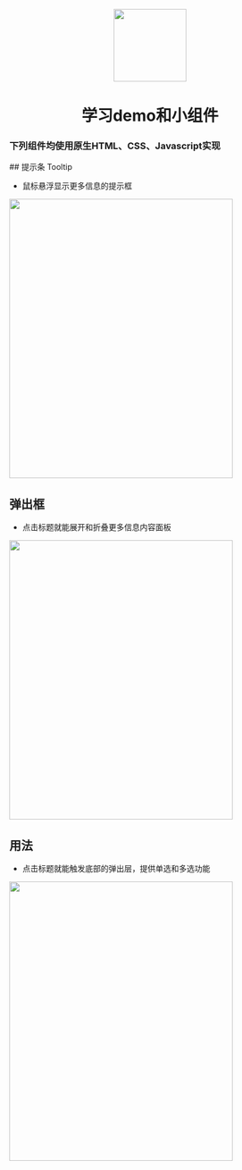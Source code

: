 <p align="center">
    <img width="130" src="https://timgsa.baidu.com/timg?image&quality=80&size=b9999_10000&sec=1534246485376&di=f7f27327dd73dc51088407232ec06c0a&imgtype=0&src=http%3A%2F%2Fimgsrc.baidu.com%2Fimgad%2Fpic%2Fitem%2Fb17eca8065380cd75c0506d7aa44ad34598281f5.jpg">
</p>
<h1 align="center" >学习demo和小组件</h1>
<h3>下列组件均使用原生HTML、CSS、Javascript实现</h3>
## 提示条 Tooltip

- 鼠标悬浮显示更多信息的提示框
 <img width="400px"  height="500px" src="js-component/images/tooltip.gif">


## 弹出框

- 点击标题就能展开和折叠更多信息内容面板
 <img width="400px"  height="500px" src="js-component/images/popover.gif">

## 用法

- 点击标题就能触发底部的弹出层，提供单选和多选功能

 <img width="400px"  height="500px"  src="js-component/images/easySelect.gif">